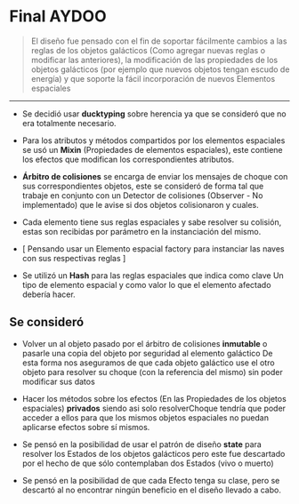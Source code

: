 Final AYDOO
===========

> El diseño fue pensado con el fin de soportar fácilmente cambios a las reglas de los objetos galácticos (Como agregar nuevas reglas o modificar las anteriores), la modificación de las propiedades de los objetos galácticos (por ejemplo que nuevos objetos tengan escudo de energía) y que soporte la fácil incorporación de nuevos Elementos espaciales

----------------------

* Se decidió usar **ducktyping** sobre herencia ya que se consideró que no era totalmente necesario.

* Para los atributos y métodos compartidos por los elementos espaciales se usó un **Mixin** (Propiedades de elementos espaciales), este contiene los efectos que modifican los correspondientes atributos.

* **Árbitro de colisiones** se encarga de enviar los mensajes de choque con sus correspondientes objetos, este se consideró de forma tal que trabaje en conjunto con un Detector de colisiones (Observer - No implementado) que le avise si dos objetos colisionaron y cuales.

* Cada elemento tiene sus reglas espaciales y sabe resolver su colisión, estas son recibidas por parámetro en la instanciación del mismo. 

* [ Pensando usar un Elemento espacial factory para instanciar las naves con sus respectivas reglas ]

* Se utilizó un **Hash** para las reglas espaciales que indica como clave Un tipo de elemento espacial y como valor lo que el elemento afectado debería hacer.

Se consideró
--------
* Volver un al objeto pasado por el árbitro de colisiones **inmutable** o pasarle una copia del objeto por seguridad al elemento galáctico
De esta forma nos aseguramos de que cada objeto galáctico use el otro objeto para resolver su choque (con la referencia del mismo) sin poder modificar sus datos

* Hacer los métodos sobre los efectos (En las Propiedades de los objetos espaciales) **privados** siendo asi solo resolverChoque tendría que poder acceder a ellos para que los mismos objetos espaciales no puedan aplicarse efectos sobre sí mismos. 

* Se pensó en la posibilidad de usar el patrón de diseño **state** para resolver los Estados de los objetos galácticos pero este fue descartado por el hecho de que sólo contemplaban dos Estados (vivo o muerto)

* Se pensó en la posibilidad de que cada Efecto tenga su clase, pero se descartó al no encontrar ningún beneficio en el diseño llevado a cabo.

